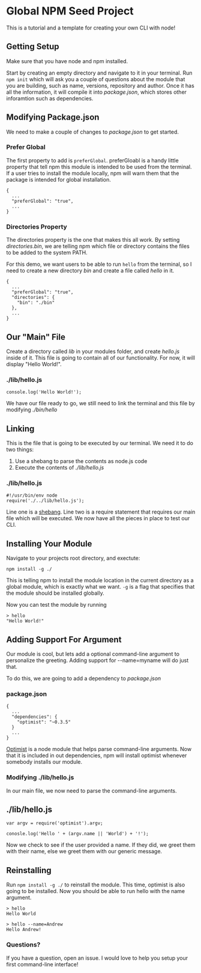 # Global NPM Seed Project

This is a tutorial and a template for creating your own CLI with node!

## Getting Setup

Make sure that you have node and npm installed.

Start by creating an empty directory and navigate to it in your terminal. Run ```npm init``` which will ask you a couple of questions about the module that you are building, such as name, versions, repository and author. Once it has all the information, it will compile it into *package.json*, which stores other inforamtion such as dependencies.

## Modifying Package.json

We need to make a couple of changes to *package.json* to get started.

### Prefer Global

The first property to add is ```preferGlobal```. preferGloabl is a handy little property that tell npm this module is intended to be used from the terminal. If a user tries to install the module locally, npm will warn them that the package is intended for global installation.

```
{
  ...
  "preferGlobal": "true",
  ...
}
```

### Directories Property

The directories property is the one that makes this all work. By setting *directories.bin*, we are telling npm which file or directory contains the files to be added to the system PATH.

For this demo, we want users to be able to run ```hello``` from the terminal, so I need to create a new directory *bin* and create a file called *hello* in it.

```
{
  ...
  "preferGlobal": "true",
  "directories": {
    "bin": "./bin"
  },
  ...
}
```

## Our "Main" File

Create a directory called *lib* in your modules folder, and create *hello.js* inside of it. This file is going to contain all of our functionality. For now, it will display "Hello World!".

### ./lib/hello.js
```
console.log('Hello World!');
```

We have our file ready to go, we still need to link the terminal and this file by modifying *./bin/hello*

## Linking

This is the file that is going to be executed by our terminal. We need it to do two things:

1. Use a shebang to parse the contents as node.js code
2. Execute the contents of *./lib/hello.js*

### ./lib/hello.js
```
#!/usr/bin/env node
require('./../lib/hello.js');
```

Line one is a [shebang](http://en.wikipedia.org/wiki/Shebang_(Unix)). Line two is a require statement that requires our main file which will be executed. We now have all the pieces in place to test our CLI.

## Installing Your Module

Navigate to your projects root directory, and exectute:

```
npm install -g ./
```

This is telling npm to install the module location in the current directory as a global module, which is exactly what we want. ```-g``` is a flag that specifies that the module should be installed globally.

Now you can test the module by running
```
> hello
"Hello World!"
```

## Adding Support For Argument

Our module is cool, but lets add a optional command-line argument to personalize the greeting. Adding support for --name=myname will do just that.

To do this, we are going to add a dependency to *package.json*

### package.json
```
{
  ...
  "dependencies": {
    "optimist": "~0.3.5"
  }
  ...
}
```

[Optimist](https://github.com/substack/node-optimist) is a node module that helps parse command-line arguments. Now that it is included in out dependencies, npm will install optimist whenever somebody installs our module.

### Modifying ./lib/hello.js

In our main file, we now need to parse the command-line arguments.

## ./lib/hello.js
```
var argv = require('optimist').argv;

conosle.log('Hello ' + (argv.name || 'World') + '!');
```

Now we check to see if the user provided a name. If they did, we greet them with their name, else we greet them with our generic message.

## Reinstalling

Run ```npm install -g ./``` to reinstall the module. This time, optimist is also going to be installed. Now you should be able to run hello with the name argument.

```
> hello
Hello World
```
```
> hello --name=Andrew
Hello Andrew!
```

### Questions?

If you have a question, open an issue. I would love to help you setup your first command-line interface!
